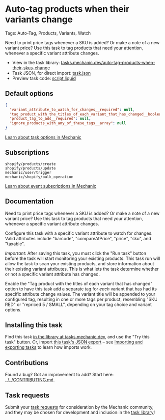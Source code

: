 # Auto-tag products when their variants change

Tags: Auto-Tag, Products, Variants, Watch

Need to print price tags whenever a SKU is added? Or make a note of a new variant price? Use this task to tag products that need your attention, whenever a specific variant attribute changes.

* View in the task library: [tasks.mechanic.dev/auto-tag-products-when-their-skus-change](https://tasks.mechanic.dev/auto-tag-products-when-their-skus-change)
* Task JSON, for direct import: [task.json](../../tasks/auto-tag-products-when-their-skus-change.json)
* Preview task code: [script.liquid](./script.liquid)

## Default options

```json
{
  "variant_attribute_to_watch_for_changes__required": null,
  "tag_product_with_the_titles_of_each_variant_that_has_changed__boolean": null,
  "product_tag_to_add__required": null,
  "ignore_products_with_any_of_these_tags__array": null
}
```

[Learn about task options in Mechanic](https://learn.mechanic.dev/core/tasks/options)

## Subscriptions

```liquid
shopify/products/create
shopify/products/update
mechanic/user/trigger
mechanic/shopify/bulk_operation
```

[Learn about event subscriptions in Mechanic](https://learn.mechanic.dev/core/tasks/subscriptions)

## Documentation

Need to print price tags whenever a SKU is added? Or make a note of a new variant price? Use this task to tag products that need your attention, whenever a specific variant attribute changes.

Configure this task with a specific variant attribute to watch for changes. Valid attributes include "barcode", "compareAtPrice", "price", "sku", and "taxable".

*Important:* After saving this task, you must click the "Run task" button before the task will start monitoring your existing products. This task run will allow the task to scan your existing products, and store information about their existing variant attributes. This is what lets the task determine whether or not a specific variant attribute has changed.

Enable the "Tag product with the titles of each variant that has changed" option to have this task add a separate tag for _each_ variant that has had its specific attribute change values. The variant title will be appended to your configured tag, resulting in one or more tags per product, resembling "SKU RED" or "repriced 5 / SMALL", depending on your tag choice and variant options.

## Installing this task

Find this task [in the library at tasks.mechanic.dev](https://tasks.mechanic.dev/auto-tag-products-when-their-skus-change), and use the "Try this task" button. Or, import [this task's JSON export](../../tasks/auto-tag-products-when-their-skus-change.json) – see [Importing and exporting tasks](https://learn.mechanic.dev/core/tasks/import-and-export) to learn how imports work.

## Contributions

Found a bug? Got an improvement to add? Start here: [../../CONTRIBUTING.md](../../CONTRIBUTING.md).

## Task requests

Submit your [task requests](https://mechanic.canny.io/task-requests) for consideration by the Mechanic community, and they may be chosen for development and inclusion in the [task library](https://tasks.mechanic.dev/)!
